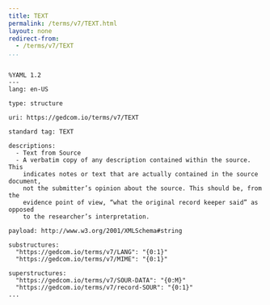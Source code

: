 ```yaml
---
title: TEXT
permalink: /terms/v7/TEXT.html
layout: none
redirect-from:
  - /terms/v7/TEXT
...
```


```

%YAML 1.2
---
lang: en-US

type: structure

uri: https://gedcom.io/terms/v7/TEXT

standard tag: TEXT

descriptions:
  - Text from Source
  - A verbatim copy of any description contained within the source. This
    indicates notes or text that are actually contained in the source document,
    not the submitter’s opinion about the source. This should be, from the
    evidence point of view, “what the original record keeper said” as opposed
    to the researcher’s interpretation.

payload: http://www.w3.org/2001/XMLSchema#string

substructures:
  "https://gedcom.io/terms/v7/LANG": "{0:1}"
  "https://gedcom.io/terms/v7/MIME": "{0:1}"

superstructures:
  "https://gedcom.io/terms/v7/SOUR-DATA": "{0:M}"
  "https://gedcom.io/terms/v7/record-SOUR": "{0:1}"
...

```
